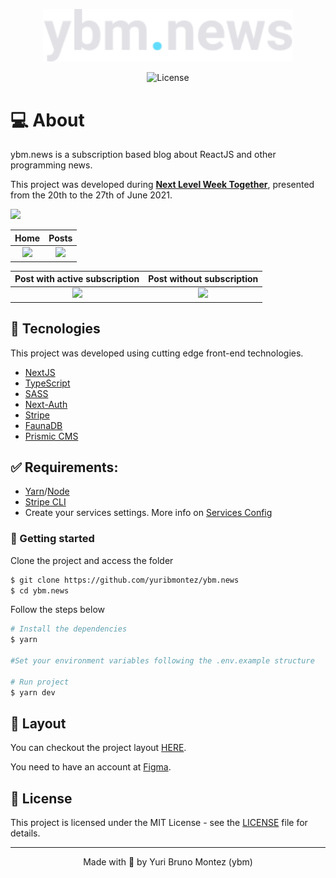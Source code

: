 <p align="center">
  <img alt="ybm.news" src="public/images/logo-ybm.svg" width="400px">
</p>

<p align="center">
  <img  src="https://img.shields.io/static/v1?label=license&message=MIT&color=8257E5&labelColor=000000" alt="License">
</p>

# 💻 About

ybm.news is a subscription based blog about ReactJS and other programming news.

This project was developed during **[Next Level Week Together](https://nextlevelweek.com/)**, presented from the 20th to the 27th of June 2021.

![](https://user-images.githubusercontent.com/77989191/133898609-aa497d09-bfa8-4fbf-886f-24c7d1de5a69.png)

Home          |  Posts
:-------------------------:|:-------------------------:
![](https://user-images.githubusercontent.com/77989191/133900296-275d0ab1-b744-4f01-a14d-f4941b752d67.png)  |  ![](https://user-images.githubusercontent.com/77989191/133905119-9f14ee85-52db-423f-9fba-671703324453.png)


Post with active subscription          |  Post without subscription
:-------------------------:|:-------------------------:
![](https://user-images.githubusercontent.com/77989191/133905116-cb0204b0-5c52-4fd7-8dfc-18ef3c33fcb3.png)  |  ![](https://user-images.githubusercontent.com/77989191/133905120-76c1e0de-120e-4d50-9892-2075340ef614.png)

## 🧪 Tecnologies

This project was developed using cutting edge front-end technologies.

- [NextJS](https://nextjs.org/)
- [TypeScript](https://www.typescriptlang.org/)
- [SASS](https://sass-lang.com/)
- [Next-Auth](https://next-auth.js.org/)
- [Stripe](https://stripe.com/)
- [FaunaDB](https://fauna.com/)
- [Prismic CMS](https://prismic.io/)

## ✅ Requirements:

- [Yarn](https://yarnpkg.com)/[Node](https://nodejs.org/en/)
- [Stripe CLI](https://stripe.com/docs/stripe-cli)
- Create your services settings. More info on [Services Config](SERVICES_CONFIG.md)

### 🚀  Getting started

Clone the project and access the folder

```bash
$ git clone https://github.com/yuribmontez/ybm.news
$ cd ybm.news
```

Follow the steps below
```bash
# Install the dependencies
$ yarn

#Set your environment variables following the .env.example structure

# Run project
$ yarn dev
```

## 🔖 Layout

You can checkout the project layout [HERE](https://www.figma.com/file/gl0fHkQgvaUfXNjuwGtDDs/ig.news/duplicate).

You need to have an account at [Figma](http://figma.com/).

## 📝 License

This project is licensed under the MIT License - see the  [LICENSE](LICENSE.md) file for details.

---
<p align="center">
    Made with 💜 by Yuri Bruno Montez (ybm)
</p>
